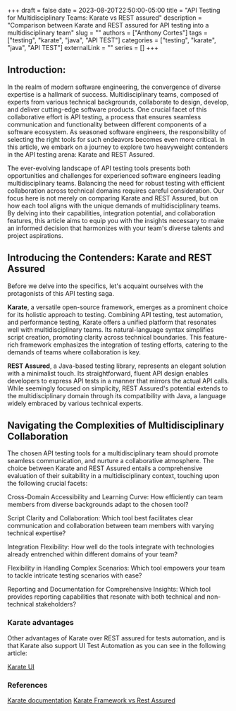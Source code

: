 +++ 
draft = false
date = 2023-08-20T22:50:00-05:00
title = "API Testing for Multidisciplinary Teams: Karate vs REST assured"
description = "Comparison between Karate and REST assured for API testing into a multidisciplinary team"
slug = ""
authors = ["Anthony Cortes"]
tags = ["testing", "karate", "java", "API TEST"]
categories = ["testing", "karate", "java", "API TEST"]
externalLink = ""
series = []
+++

## Introduction:

In the realm of modern software engineering, the convergence of diverse expertise is a hallmark of success. Multidisciplinary 
teams, composed of experts from various technical backgrounds, collaborate to design, develop, and deliver cutting-edge 
software products. One crucial facet of this collaborative effort is API testing, a process that ensures seamless communication 
and functionality between different components of a software ecosystem. As seasoned software engineers, the responsibility of 
selecting the right tools for such endeavors becomes even more critical. In this article, we embark on a journey to explore 
two heavyweight contenders in the API testing arena: Karate and REST Assured.

The ever-evolving landscape of API testing tools presents both opportunities and challenges for experienced software engineers 
leading multidisciplinary teams. Balancing the need for robust testing with efficient collaboration across technical domains 
requires careful consideration. Our focus here is not merely on comparing Karate and REST Assured, but on how each tool aligns 
with the unique demands of multidisciplinary teams. By delving into their capabilities, integration potential, and collaboration 
features, this article aims to equip you with the insights necessary to make an informed decision that harmonizes with your team's 
diverse talents and project aspirations.

## Introducing the Contenders: Karate and REST Assured

Before we delve into the specifics, let's acquaint ourselves with the protagonists of this API testing saga.

**Karate**, a versatile open-source framework, emerges as a prominent choice for its holistic approach to testing. Combining 
API testing, test automation, and performance testing, Karate offers a unified platform that resonates well with multidisciplinary 
teams. Its natural-language syntax simplifies script creation, promoting clarity across technical boundaries. This feature-rich 
framework emphasizes the integration of testing efforts, catering to the demands of teams where collaboration is key.

**REST Assured**, a Java-based testing library, represents an elegant solution with a minimalist touch. Its straightforward, 
fluent API design enables developers to express API tests in a manner that mirrors the actual API calls. While seemingly 
focused on simplicity, REST Assured's potential extends to the multidisciplinary domain through its compatibility with Java, 
a language widely embraced by various technical experts.

## Navigating the Complexities of Multidisciplinary Collaboration

The chosen API testing tools for a multidisciplinary team should promote seamless communication, and nurture a collaborative atmosphere.
The choice between Karate and REST Assured entails a comprehensive evaluation of their suitability in a multidisciplinary  context, touching upon the following crucial facets:

Cross-Domain Accessibility and Learning Curve: How efficiently can team members from diverse backgrounds adapt to the chosen tool?

Script Clarity and Collaboration: Which tool best facilitates clear communication and collaboration between team members with varying technical expertise?

Integration Flexibility: How well do the tools integrate with technologies already entrenched within different domains of your team?

Flexibility in Handling Complex Scenarios: Which tool empowers your team to tackle intricate testing scenarios with ease?

Reporting and Documentation for Comprehensive Insights: Which tool provides reporting capabilities that resonate with both technical and non-technical stakeholders?

### Karate advantages

Other advantages of Karate over REST assured for tests automation, and is that Karate also support UI Test Automation as you can see 
in the following article:

[Karate UI](https://github.com/karatelabs/karate/tree/master/karate-core)

### References

[Karate documentation](https://github.com/karatelabs/karate#comparison-with-rest-assured)
[Karate Framework vs Rest Assured](https://medium.com/getir/karate-framework-vs-rest-assured-95482a61002e#:~:text=Rest%20assured%20has%2046k%20lines,test%20and%20API%20was%20stable.&text=In%20my%20opinion%2C%20Karate%20Automation,is%20not%20the%20highest%20priority.)

